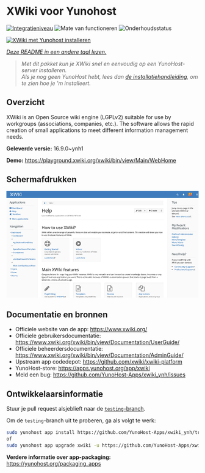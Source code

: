 <!--
NB: Deze README is automatisch gegenereerd door <https://github.com/YunoHost/apps/tree/master/tools/readme_generator>
Hij mag NIET handmatig aangepast worden.
-->

# XWiki voor Yunohost

[![Integratieniveau](https://dash.yunohost.org/integration/xwiki.svg)](https://ci-apps.yunohost.org/ci/apps/xwiki/) ![Mate van functioneren](https://ci-apps.yunohost.org/ci/badges/xwiki.status.svg) ![Onderhoudsstatus](https://ci-apps.yunohost.org/ci/badges/xwiki.maintain.svg)

[![XWiki met Yunohost installeren](https://install-app.yunohost.org/install-with-yunohost.svg)](https://install-app.yunohost.org/?app=xwiki)

*[Deze README in een andere taal lezen.](./ALL_README.md)*

> *Met dit pakket kun je XWiki snel en eenvoudig op een YunoHost-server installeren.*  
> *Als je nog geen YunoHost hebt, lees dan [de installatiehandleiding](https://yunohost.org/install), om te zien hoe je 'm installeert.*

## Overzicht

XWiki is an Open Source wiki engine (LGPLv2) suitable for use by workgroups (associations, companies, etc.). The software allows the rapid creation of small applications to meet different information management needs.

**Geleverde versie:** 16.9.0~ynh1

**Demo:** <https://playground.xwiki.org/xwiki/bin/view/Main/WebHome>

## Schermafdrukken

![Schermafdrukken van XWiki](./doc/screenshots/XWiki-standard-help.jpg)

## Documentatie en bronnen

- Officiele website van de app: <https://www.xwiki.org/>
- Officiele gebruikersdocumentatie: <https://www.xwiki.org/xwiki/bin/view/Documentation/UserGuide/>
- Officiele beheerdersdocumentatie: <https://www.xwiki.org/xwiki/bin/view/Documentation/AdminGuide/>
- Upstream app codedepot: <https://github.com/xwiki/xwiki-platform>
- YunoHost-store: <https://apps.yunohost.org/app/xwiki>
- Meld een bug: <https://github.com/YunoHost-Apps/xwiki_ynh/issues>

## Ontwikkelaarsinformatie

Stuur je pull request alsjeblieft naar de [`testing`-branch](https://github.com/YunoHost-Apps/xwiki_ynh/tree/testing).

Om de `testing`-branch uit te proberen, ga als volgt te werk:

```bash
sudo yunohost app install https://github.com/YunoHost-Apps/xwiki_ynh/tree/testing --debug
of
sudo yunohost app upgrade xwiki -u https://github.com/YunoHost-Apps/xwiki_ynh/tree/testing --debug
```

**Verdere informatie over app-packaging:** <https://yunohost.org/packaging_apps>
